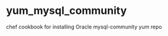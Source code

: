 yum_mysql_community
===================

chef cookbook for installing Oracle mysql-community yum repo
